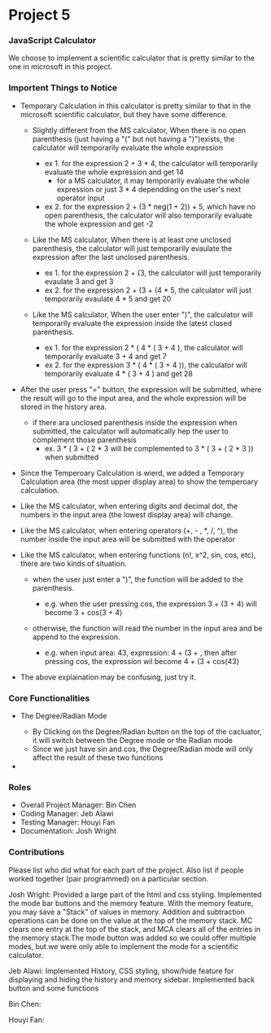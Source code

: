 # Project 5
### JavaScript Calculator
We choose to implement a scientific calculator that is pretty similar to the one in microsoft in this project.

### Importent Things to Notice
* Temporary Calculation in this calculator is pretty similar to that in the microsoft scientific calculator, but they have some difference.
	* Slightly different from the MS calculator, When there is no open parenthesis (just having a "(" but not having a ")")exists, the calculator will temporarily evaluate the whole expression
		* ex 1. for the expression 2 + 3 * 4, the calculator will temporarily evaluate the whole expression and get 14
			* for a MS calculator, it may temporarily evaluate the whole expression or just 3 * 4 dependding on the user's next operator input
		* ex 2. for the expression 2 + (3 * neg(1 + 2)) + 5, which have no open parenthesis, the calculator will also temporarily evaluate the whole expression and get -2
		
	* Like the MS calculator, When there is at least one unclosed parenthesis, the calculator will just temporarily evaulate the expression after the last unclosed parenthesis.
		* ex 1. for the expression 2 + (3, the calculator will just temporarily evaulate 3 and get 3
		* ex 2. for the expression 2 + (3 + (4 * 5, the calculator will just temporarily evaulate 4 * 5 and get 20
		
	* Like the MS calculator, When the user enter ")", the calculator will temporarily evaluate the expression inside the latest closed parenthesis.
		* ex 1. for the expression 2 * ( 4 * ( 3 + 4 ), the calculator will temporarily evaluate 3 + 4 and get 7
		* ex 2. for the expression 3 * ( 4 * ( 3 + 4 )), the  calculator will temporarily evaluate 4 * ( 3 + 4 ) and get 28
		
* After the user press "=" button, the expression will be submitted, where the result will go to the input area, and the whole expression will be stored in the history area.
	* if there ara unclosed parenthesis inside the expression when submitted, the calculator will automatically hep the user to complement those parenthesis
		* ex. 3 * ( 3 + ( 2 * 3 will be complemented to 3 * ( 3 + ( 2 * 3 )) when submitted
		
* Since the Temperoary Calculation is wierd, we added a Temporary Calculation area (the most upper display area) to show the temperoary calculation.

* Like the MS calculator, when entering digits and decimal dot, the numbers in the input area (the lowest display area) will change.

* Like the MS calculator, when entering operators (+, - , *, /, ^), the number inside the input area will be submitted with the operator

* Like the MS calculator, when entering functions (n!, x^2, sin, cos, etc), there are two kinds of situation.
	* when the user just enter a ")", the function will be added to the parenthesis.
		* e.g. when the user pressing cos, the expression 3 + (3 + 4) will become 3 + cos(3 + 4)
		
	* otherwise, the function will read the number in the input area and be append to the expression.
		* e.g. when input area: 43, expression: 4 + (3 + , then after pressing cos, the expression wil become 4 + (3 + cos(43)
		
* The above explaination may be confusing, just try it.

### Core Functionalities
* The Degree/Radian Mode
	* By Clicking on the Degree/Radian button on the top of the cacluator, it will switch between the Degree mode or the Radian mode
	* Since we just have sin and cos, the Degree/Radian mode will only affect the result of these two functions

* 

### Roles
* Overall Project Manager: Bin Chen
* Coding Manager: Jeb Alawi
* Testing Manager: Houyi Fan
* Documentation: Josh Wright

### Contributions
Please list who did what for each part of the project.
Also list if people worked together (pair programmed) on a particular section.

Josh Wright: Provided a large part of the html and css styling. Implemented the mode bar buttons and the memory feature.
With the memory feature, you may save a "Stack" of values in memory. Addition and subtraction operations can be done on 
the value at the top of the memory stack. MC clears one entry at the top of the stack, and MCA clears all of the entries
in the memory stack.The mode button was added so we could offer multiple modes, but we were only able to implement the 
mode for a scientific calculator.

Jeb Alawi: Implemented History, CSS styling, show/hide feature for displaying and hiding the history and memory sidebar. 
Implemented back button and some functions

Bin Chen:

Houyi Fan: 
